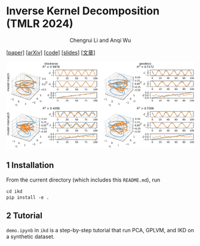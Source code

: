# Inverse Kernel Decomposition (TMLR 2024)

<div align='center' >Chengrui Li and Anqi Wu</div>

[[paper]](https://openreview.net/pdf?id=H4OE7toXpa)  [[arXiv]](https://arxiv.org/abs/2211.05961) [[code]](https://github.com/JerrySoybean/ikd)  [[slides]](/assets/pdf/IKD%20pre.pdf)  [[文章]](/assets/pdf/IKD_TMLR_中文.pdf)

![](ikd/IKD.png)

## 1 Installation
From the current directory (which includes this `README.md`), run
```
cd ikd
pip install -e .
```

## 2 Tutorial
`demo.ipynb` in `ikd` is a step-by-step tutorial that run PCA, GPLVM, and IKD on a synthetic dataset.
